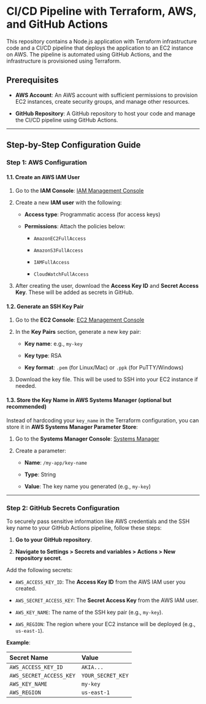 # CI/CD Pipeline with Terraform, AWS, and GitHub Actions

This repository contains a Node.js application with Terraform infrastructure code and a CI/CD pipeline that deploys the application to an EC2 instance on AWS. The pipeline is automated using GitHub Actions, and the infrastructure is provisioned using Terraform.

## Prerequisites

*   **AWS Account**: An AWS account with sufficient permissions to provision EC2 instances, create security groups, and manage other resources.

*   **GitHub Repository**: A GitHub repository to host your code and manage the CI/CD pipeline using GitHub Actions.


***

## Step-by-Step Configuration Guide

### Step 1: AWS Configuration

#### 1.1. Create an AWS IAM User

1.  Go to the **IAM Console**: [IAM Management Console](https://console.aws.amazon.com/iam/)

2.  Create a new **IAM user** with the following:

    *   **Access type**: Programmatic access (for access keys)

    *   **Permissions**: Attach the policies below:

        *   `AmazonEC2FullAccess`

        *   `AmazonS3FullAccess`

        *   `IAMFullAccess`

        *   `CloudWatchFullAccess`

3.  After creating the user, download the **Access Key ID** and **Secret Access Key**. These will be added as secrets in GitHub.

#### 1.2. Generate an SSH Key Pair

1.  Go to the **EC2 Console**: [EC2 Management Console](https://console.aws.amazon.com/ec2/)

2.  In the **Key Pairs** section, generate a new key pair:

    *   **Key name**: e.g., `my-key`

    *   **Key type**: RSA

    *   **Key format**: `.pem` (for Linux/Mac) or `.ppk` (for PuTTY/Windows)

3.  Download the key file. This will be used to SSH into your EC2 instance if needed.

#### 1.3. Store the Key Name in AWS Systems Manager (optional but recommended)

Instead of hardcoding your `key_name` in the Terraform configuration, you can store it in **AWS Systems Manager Parameter Store**:

1.  Go to the **Systems Manager Console**: [Systems Manager](https://console.aws.amazon.com/systems-manager/)

2.  Create a parameter:

    *   **Name**: `/my-app/key-name`

    *   **Type**: String

    *   **Value**: The key name you generated (e.g., `my-key`)

***

### Step 2: GitHub Secrets Configuration

To securely pass sensitive information like AWS credentials and the SSH key name to your GitHub Actions pipeline, follow these steps:

1.  **Go to your GitHub repository**.

2.  **Navigate to Settings > Secrets and variables > Actions > New repository secret**.

Add the following secrets:

*   `AWS_ACCESS_KEY_ID`: The **Access Key ID** from the AWS IAM user you created.

*   `AWS_SECRET_ACCESS_KEY`: The **Secret Access Key** from the AWS IAM user.

*   `AWS_KEY_NAME`: The name of the SSH key pair (e.g., `my-key`).

*   `AWS_REGION`: The region where your EC2 instance will be deployed (e.g., `us-east-1`).

**Example**:

| Secret Name             | Value             |
| :---------------------- | :---------------- |
| `AWS_ACCESS_KEY_ID`     | `AKIA...`         |
| `AWS_SECRET_ACCESS_KEY` | `YOUR_SECRET_KEY` |
| `AWS_KEY_NAME`          | `my-key`          |
| `AWS_REGION`            | `us-east-1`       |

